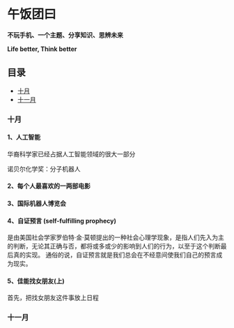 # 午饭团曰

__不玩手机、一个主题、分享知识、思辨未来__

__Life better, Think better__

## 目录

* [十月](#十月)
* [十一月](#十一月)

### 十月

#### 1、人工智能

华裔科学家已经占据人工智能领域的很大一部分

诺贝尔化学奖：分子机器人

#### 2、每个人最喜欢的一两部电影

#### 3、国际机器人博览会

#### 4、自证预言 (self-fulfilling prophecy)

是由美国社会学家罗伯特·金·莫顿提出的一种社会心理学现象，是指人们先入为主的判断，无论其正确与否，都将或多或少的影响到人们的行为，以至于这个判断最后真的实现。 通俗的说，自证预言就是我们总会在不经意间使我们自己的预言成为现实。

#### 5、佳能找女朋友(上)

首先，把找女朋友这件事放上日程

### 十一月
